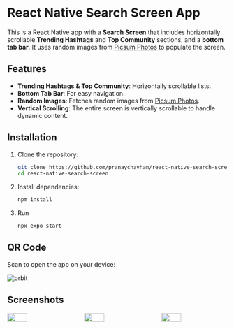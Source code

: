 # React Native Search Screen App

This is a React Native app with a **Search Screen** that includes horizontally scrollable **Trending Hashtags** and **Top Community** sections, and a **bottom tab bar**. It uses random images from [Picsum Photos](https://picsum.photos/) to populate the screen.

## Features

- **Trending Hashtags & Top Community**: Horizontally scrollable lists.
- **Bottom Tab Bar**: For easy navigation.
- **Random Images**: Fetches random images from [Picsum Photos](https://picsum.photos/200).
- **Vertical Scrolling**: The entire screen is vertically scrollable to handle dynamic content.

## Installation

1. Clone the repository:
   ```bash
   git clone https://github.com/pranaychavhan/react-native-search-screen.git
   cd react-native-search-screen
2. Install dependencies:
   ```bash
   npm install
3. Run
   ```bash
   npx expo start
## QR Code
Scan to open the app on your device:

![orbit](https://github.com/user-attachments/assets/e67b4965-6bb9-4d7f-9caa-6fb17912dd8c)


## Screenshots

<div style="display: flex; justify-content: space-between;">
  <img src="https://github.com/user-attachments/assets/af3ce45e-c56f-4b1b-92ed-ae097c1d92a3" width="30%" />
  <img src="https://github.com/user-attachments/assets/466b6fd4-d648-44d4-a853-eb934d74e200" width="30%" />
  <img src="https://github.com/user-attachments/assets/efb36acc-8394-4a84-9186-6354f0fefbe6" width="30%" />
</div>
